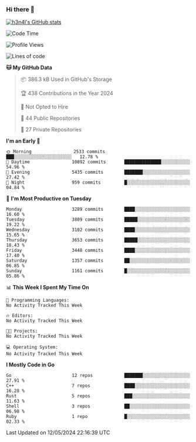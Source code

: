 ### Hi there 👋

[![h3n4l's GitHub stats](https://github-readme-stats.vercel.app/api?username=h3n4l&count_private=true&show_icons=true&theme=radical)](https://github.com/h3n4l/github-readme-stats)

<!--START_SECTION:waka-->
![Code Time](http://img.shields.io/badge/Code%20Time-1%2C866%20hrs%2044%20mins-blue)

![Profile Views](http://img.shields.io/badge/Profile%20Views-0-blue)

![Lines of code](https://img.shields.io/badge/From%20Hello%20World%20I%27ve%20Written-7.6%20million%20lines%20of%20code-blue)

**🐱 My GitHub Data** 

> 📦 386.3 kB Used in GitHub's Storage 
 > 
> 🏆 438 Contributions in the Year 2024
 > 
> 🚫 Not Opted to Hire
 > 
> 📜 44 Public Repositories 
 > 
> 🔑 27 Private Repositories 
 > 
**I'm an Early 🐤** 

```text
🌞 Morning                2533 commits        ███░░░░░░░░░░░░░░░░░░░░░░   12.78 % 
🌆 Daytime                10892 commits       ██████████████░░░░░░░░░░░   54.96 % 
🌃 Evening                5435 commits        ███████░░░░░░░░░░░░░░░░░░   27.42 % 
🌙 Night                  959 commits         █░░░░░░░░░░░░░░░░░░░░░░░░   04.84 % 
```
📅 **I'm Most Productive on Tuesday** 

```text
Monday                   3289 commits        ████░░░░░░░░░░░░░░░░░░░░░   16.60 % 
Tuesday                  3809 commits        █████░░░░░░░░░░░░░░░░░░░░   19.22 % 
Wednesday                3102 commits        ████░░░░░░░░░░░░░░░░░░░░░   15.65 % 
Thursday                 3653 commits        █████░░░░░░░░░░░░░░░░░░░░   18.43 % 
Friday                   3448 commits        ████░░░░░░░░░░░░░░░░░░░░░   17.40 % 
Saturday                 1357 commits        ██░░░░░░░░░░░░░░░░░░░░░░░   06.85 % 
Sunday                   1161 commits        █░░░░░░░░░░░░░░░░░░░░░░░░   05.86 % 
```


📊 **This Week I Spent My Time On** 

```text
💬 Programming Languages: 
No Activity Tracked This Week

🔥 Editors: 
No Activity Tracked This Week

🐱‍💻 Projects: 
No Activity Tracked This Week

💻 Operating System: 
No Activity Tracked This Week
```

**I Mostly Code in Go** 

```text
Go                       12 repos            ███████░░░░░░░░░░░░░░░░░░   27.91 % 
C++                      7 repos             ████░░░░░░░░░░░░░░░░░░░░░   16.28 % 
Rust                     5 repos             ███░░░░░░░░░░░░░░░░░░░░░░   11.63 % 
Shell                    3 repos             ██░░░░░░░░░░░░░░░░░░░░░░░   06.98 % 
Ruby                     1 repo              █░░░░░░░░░░░░░░░░░░░░░░░░   02.33 % 
```




 Last Updated on 12/05/2024 22:16:39 UTC
<!--END_SECTION:waka-->

